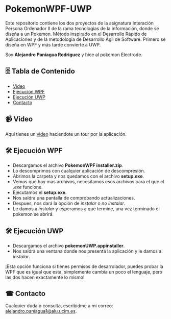 # PokemonWPF-UWP

Este repositorio contiene los dos proyectos de la asignatura Interación Persona Ordenador II de la rama tecnologias de la información, donde se diseña a un Pokemon. 
Método inspirado en el Desarrollo Rápido de Aplicaciones y de la metodología de Desarrollo Ágil de Software.
Primero se diseña en WPF y más tarde convierte a UWP.

Soy **Alejandro Paniagua Rodriguez** y hice al pokemon Electrode.

##  🗄 Tabla de Contenido

- [Video](#video_camera-video)
- [Ejecución WPF](#%EF%B8%8F-ejecución-wpf)
- [Ejecución UWP](#%EF%B8%8F-ejecución-uwp)
- [Contacto](#-contacto)

## :video_camera: Video

Aquí tienes un [video](https://youtu.be/w7AGnbyIQUc) haciendote un tour por la aplicación. 

## 🛠️ Ejecución WPF

- Descargamos el archivo **PokemonWPF installer.zip**.
- Lo descomprimos con cualquier aplicación de descompresión.
- Abrimos la carpeta y nos quedamos con el archivo **setup.exe**.
- Vemos que hay mas archivos, necesitamos esos archivos para el que el *.exe* funcione.
- Ejecutamos el **setup.exe**.
- Nos saldra una pantalla de comprobando actualizaciones.
- Despues, nos dará la opción de *instalar* o *no instalar*.
- Le damos a *instalar* y esperamos a que termine, una vez terminado el pokemon se abrirá.

## 🛠️ Ejecución UWP

- Descargamos el archivo **pokemonUWP.appinstaller**.
- Nos saldra una ventana donde nos presentá la aplicación y le damos a *instalar*.

¡Esta opción funciona si tienes permisos de desarrolador, puedes probar la WPF que es igual que esta, simplemente cambia un poco el lenguaje, pero las dos hacen exactamente lo mismo!

## ☎ Contacto

Cualquier duda o consulta, escribidme a mi correo: alejandro.paniagua1@alu.uclm.es.
